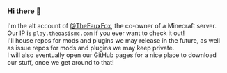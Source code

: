 ### Hi there 👋
I'm the alt account of [@TheFauxFox](https://github.com/TheFauxFox), the co-owner of a Minecraft server.<br>
Our IP is `play.theoasismc.com` if you ever want to check it out!<br>
I'll house repos for mods and plugins we may release in the future, as well as issue repos for mods and plugins we may keep private.<br>
I will also eventually open our GitHub pages for a nice place to download our stuff, once we get around to that!<br>
